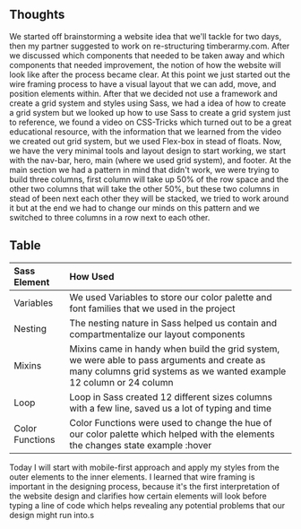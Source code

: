 ## Thoughts

We started off brainstorming a website idea that we'll tackle for two days, then my partner suggested to work on re-structuring timberarmy.com. After we discussed which components that needed to be taken away and which components that needed improvement, the notion of how the website will look like after the process became clear. At this point we just started out the wire framing process to have a visual layout that we can add, move, and position elements within. After that we decided not use a framework and create a grid system and styles using Sass, we had a idea of how to create a grid system but we looked up how to use Sass to create a grid system just to reference, we found a video on CSS-Tricks which turned out to be a great educational resource, with the information that we learned from the video we created out grid system, but we used Flex-box in stead of floats. Now, we have the very minimal tools and layout design to start working, we start with the nav-bar, hero, main (where we used grid system), and footer. At the main section we had a pattern in mind that didn't work, we were trying to build three columns, first column will take up 50% of the row space and the other two columns that will take the other 50%, but these two columns in stead of been next each other they will be stacked, we tried to work around it but at the end we had to change our minds on this pattern and we switched to three columns in a row next to each other.  

## Table
| Sass Element    | How Used   |
| :------------- | :------------- |
| Variables      | We used Variables to store our color palette and font families that we used in the project   |
| Nesting      |  The nesting nature in Sass helped us contain and compartmentalize our layout components |
| Mixins     |  Mixins came in handy when build the grid system, we were able to pass arguments and create as many columns grid systems as we wanted example 12 column or 24 column |
| Loop     |  Loop in Sass created 12 different sizes columns with a few line, saved us a lot of typing and time |
| Color Functions     | Color Functions were used to change the hue of our color palette which helped with the elements the changes state example :hover |

Today I will start with mobile-first approach and apply my styles from the outer elements to the inner elements.
I learned that wire framing is important in the designing process, because it's the first interpretation of the website design and clarifies how certain elements will look before typing a line of code which helps revealing any potential problems that our design might run into.s
